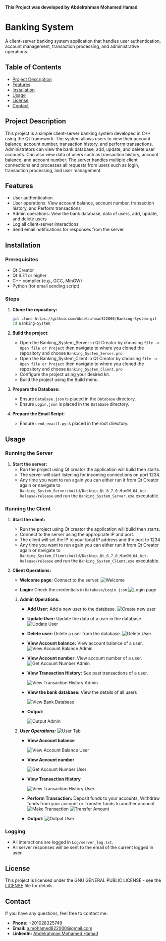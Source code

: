 **This Project was developed by Abdelrahman Mohamed Hamad**

# Banking System

A client-server banking system application that handles user authentication, account management, transaction processing, and administrative operations.

## Table of Contents
- [Project Description](#project-description)
- [Features](#features)
- [Installation](#installation)
- [Usage](#usage)
- [License](#license)
- [Contact](#contact)

## Project Description

This project is a simple client-server banking system developed in C++ using the Qt framework. 
The system allows users to view their account balance, account number, transaction history, and perform transactions. 
Administrators can view the bank database, add, update, and delete user accounts. 
Can also view data of users such as transaction history, account balance, and account number.
The server handles multiple client connections and processes all requests from users such as login, transaction processing, and user management.

## Features

- User authentication
- User operations: View account balance, account number, transaction history, and Perform transactions
- Admin operations: View the bank database, data of users, add, update, and delete users 
- Log all client-server interactions
- Send email notifications for responses from the server

## Installation

### Prerequisites

- Qt Creator
- Qt 6.7.1 or higher
- C++ compiler (e.g., GCC, MinGW)
- Python (for email sending script)

### Steps

1. **Clone the repository:**
    ```bash
    git clone https://github.com/Abdelrahman822000/Banking-System.git
    cd Banking-System
    ```

2. **Build the project:**
    - Open the Banking_System_Server in Qt Creator by choosing `file -> Open file or Project` then navigate to where you cloned the repository and choose `Banking_System_Server.pro`
    - Open the Banking_System_Client in Qt Creator by choosing `file -> Open file or Project` then navigate to where you cloned the repository and choose `Banking_System_Client.pro` 
    - Configure the project using your desired kit.
    - Build the project using the Build menu.

3. **Prepare the Database:**
    - Ensure `DataBase.json` is placed in the `Database` directory.
    - Ensure `Login.json` is placed in the `Database` directory.

4. **Prepare the Email Script:**
    - Ensure `send_email1.py` is placed in the root directory.

## Usage

### Running the Server

1. **Start the server:**
    - Run the project using Qt creator the application will build then starts.
    - The server will start listening for incoming connections on port 1234.
    - Any time you want to run again you can either run it from Qt Creator again or navigate to `Banking_System_Server/build/Desktop_Qt_6_7_0_MinGW_64_bit-Release/release` and run the `Banking_System_Server.exe` executable.

### Running the Client

1. **Start the client:**
    - Run the project using Qt creator the application will build then starts.
    - Connect to the server using the appropriate IP and port.
    - The client will set the IP to your local IP address and the port to 1234
    - Any time you want to run again you can either run it from Qt Creator again or navigate to `Banking_System_Client/build/Desktop_Qt_6_7_0_MinGW_64_bit-Release/release` and run the `Banking_System_Client.exe` executable.

2. **Client Operations:**
    - **Welcome page:** Connect to the server. ![Welcome](https://github.com/user-attachments/assets/48475698-8946-4513-be92-839f4a024d7b)

    - **Login:** Check the credentials in `Database/Login.json` ![Login page](https://github.com/user-attachments/assets/55d069cf-f630-4be7-9a00-11eb0c102768)

    1. **Admin Operations:**
        - **Add User:** Add a new user to the database. ![Create new user](https://github.com/user-attachments/assets/db4b07d6-ab8d-440c-bf8f-1fc04c69098b)

        - **Update User:** Update the data of a user in the database. ![Update User](https://github.com/user-attachments/assets/a6ba5b06-8beb-47af-9163-eb8e7a497790)

        - **Delete user:** Delete a user from the database. ![Delete User](https://github.com/user-attachments/assets/bf83ec1f-bd7a-42bd-b0ac-72b522d44242)

        - **View Account balance:** View account balance of a user. ![View Account Balance Admin](https://github.com/user-attachments/assets/d29ce41d-7102-4b49-9c72-7b1db5b8ba77)

        - **View Account number:** View account number of a user. ![Get Account Number Admin](https://github.com/user-attachments/assets/f0188e3b-409d-4ae9-925f-423dd4951b80)

        - **View Transaction History:** See past transactions of a user.

          ![View Transaction History Admin](https://github.com/user-attachments/assets/31dc7570-30bb-46c8-b0f3-0d8adfdd7d3f)

        - **View the bank database:** View the details of all users

          ![View Bank Database](https://github.com/user-attachments/assets/08446e97-db7f-419f-9884-962a810fc222)

        - **Output:**

          ![Output Admin](https://github.com/user-attachments/assets/bd017a98-1465-4fa1-8324-caad46db10f9)
          
    3. ***User Operations:***
        ![User Tab](https://github.com/user-attachments/assets/55d9f786-2a97-4622-8573-acfa0b39856d)

        - **View Account balance**

          ![View Account Balance User](https://github.com/user-attachments/assets/abfacea2-a196-43dc-9dee-70ba67387f1f)

        - **View Account number**

          ![Get Account Number User](https://github.com/user-attachments/assets/a80b9485-4aa4-4d73-8b7f-7504f690ec7a)

        - **View Transaction History**

          ![View Transaction History User](https://github.com/user-attachments/assets/44d7efa4-b6e6-410e-807a-46fe6f6f6324)

        - **Perform Transaction:** Deposit funds to your accounts, Withdraw funds from your account or Transfer funds to another account.
        ![Make Transaction](https://github.com/user-attachments/assets/69295986-aadf-43f9-af07-1db87f614e98)
        ![Transfer Amount](https://github.com/user-attachments/assets/269f6bc5-62c8-49b0-b629-84642e7ff5f9)

        - **Output:** ![Output User](https://github.com/user-attachments/assets/a140f52c-6948-4847-8537-ba0d1bcb5a51)

### Logging

- All interactions are logged in `Log/server_log.txt`.
- All server responses will be sent to the email of the current logged in user.

## License

This project is licensed under the  GNU GENERAL PUBLIC LICENSE - see the [LICENSE](LICENSE) file for details.

## Contact

If you have any questions, feel free to contact me:
- **Phone:** +201028325749
- **Email:** a.mohamed822000@gmail.com
- **LinkedIn:** [Abdelrahman Mohamed Hamad](https://www.linkedin.com/in/abdelrahman-mohamed-a1956b247/)

